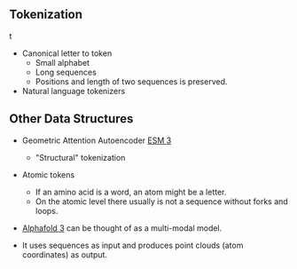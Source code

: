 ## Tokenization
t
- Canonical letter to token
    - Small alphabet
    - Long sequences
    - Positions and length of two sequences is preserved.
- Natural language tokenizers

## Other Data Structures

- Geometric Attention Autoencoder [ESM 3](https://www.biorxiv.org/content/biorxiv/early/2024/12/31/2024.07.01.600583.full.pdf)
    - "Structural" tokenization
- Atomic tokens
    - If an amino acid is a word, an atom might be a letter.
    - On the atomic level there usually is not a sequence without forks and loops.


- [Alphafold 3](https://www.nature.com/articles/s41586-024-07487-w) can be thought of as a multi-modal model.
- It uses sequences as input and produces point clouds (atom coordinates) as output.
